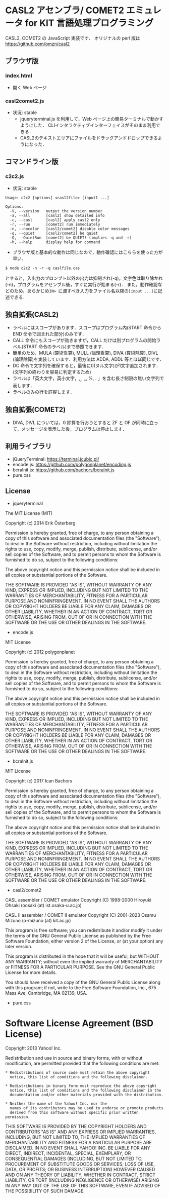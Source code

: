 # CASL2 アセンブラ/ COMET2 エミュレータ for KIT 言語処理プログラミング

CASL2, COMET2 の JavaScript 実装です．
オリジナルの perl 版は https://github.com/omzn/casl2

## ブラウザ版

### index.html

* 開く Web ページ

### casl2comet2.js

* 状況: stable
  * jqueryterminal.js を利用して，Web ページ上の簡易ターミナルで動かすようにした． 
    CLIインタラクティブインターフェイスがそのまま利用できる．
  * CASL2のテキストエリアにファイルをドラッグアンドドロップできるようになった．

## コマンドライン版

### c2c2.js

* 状況: stable
```
Usage: c2c2 [options] <casl2file> [input1 ...]

Options:
  -V, --version   output the version number
  -a, --all       [casl2] show detailed info
  -c, --casl      [casl2] apply casl2 only
  -r, --run       [comet2] run immediately
  -n, --nocolor   [casl2/comet2] disable color messages
  -q, --quiet     [casl2/comet2] be quiet
  -Q, --QuietRun  [comet2] be QUIET! (implies -q and -r)
  -h, --help      display help for command
```  

* ブラウザ版と基本的な動作は同じなので，動作確認にはこちらを使った方が早い．

```
$ node c2c2 -n -r -q caslfile.cas
```
とすると，入出力のプロンプト以外の出力は抑制され(-q)，文字色は取り除かれ(-n)，プログラムをアセンブル後，すぐに実行が始まる(-r)．
また，動作確認などのため，あらかじめ`IN> `に渡すべき入力をファイル名以降の`[input ...]`に記述できる．

## 独自拡張(CASL2)

* ラベルにはスコープがあります．スコープはプログラム内(START 命令から END 命令で囲まれた部分)のみです．
* CALL 命令にもスコープが効きますが，CALL だけは別プログラムの開始ラベル(START 命令のラベル)まで参照できます．
* 簡単のため，MULA (算術乗算), MULL (論理乗算), DIVA (算術除算), DIVL (論理除算)を実装しています．利用方法は ADDA, ADDL 等とほぼ同じです．
* DC 命令で文字列を確保すると，最後に0(ヌル文字)が1文字追加されます．(文字列の終わりを容易に判定するため)
* ラベルは「英大文字，英小文字，$, _, %, . 」のいずれかで始まり，「英大文字，英小文字，数字，$, _, %, . 」を含む長さ制限の無い文字列で表します．
* ラベルのみの行を許容します．

## 独自拡張(COMET2)

* DIVA, DIVL については，0 除算を行おうとすると ZF と OF が同時に立って，メッセージを表示した後，プログラムは停止します．

## 利用ライブラリ

* jQueryTerminal: https://terminal.jcubic.pl/
* encode.js: https://github.com/polygonplanet/encoding.js
* bcralnit.js: https://github.com/bachors/bcralnit.js
* pure.css

## License

* jqueryterminal

The MIT License (MIT)

Copyright (c) 2014 Erik Österberg

Permission is hereby granted, free of charge, to any person obtaining a copy of this software and associated documentation files (the "Software"), to deal in the Software without restriction, including without limitation the rights to use, copy, modify, merge, publish, distribute, sublicense, and/or sell copies of the Software, and to permit persons to whom the Software is furnished to do so, subject to the following conditions:

The above copyright notice and this permission notice shall be included in all copies or substantial portions of the Software.

THE SOFTWARE IS PROVIDED "AS IS", WITHOUT WARRANTY OF ANY KIND, EXPRESS OR IMPLIED, INCLUDING BUT NOT LIMITED TO THE WARRANTIES OF MERCHANTABILITY, FITNESS FOR A PARTICULAR PURPOSE AND NONINFRINGEMENT. IN NO EVENT SHALL THE AUTHORS OR COPYRIGHT HOLDERS BE LIABLE FOR ANY CLAIM, DAMAGES OR OTHER LIABILITY, WHETHER IN AN ACTION OF CONTRACT, TORT OR OTHERWISE, ARISING FROM, OUT OF OR IN CONNECTION WITH THE SOFTWARE OR THE USE OR OTHER DEALINGS IN THE SOFTWARE.

* encode.js

MIT License

Copyright (c) 2012 polygonplanet

Permission is hereby granted, free of charge, to any person obtaining a copy
of this software and associated documentation files (the "Software"), to deal
in the Software without restriction, including without limitation the rights
to use, copy, modify, merge, publish, distribute, sublicense, and/or sell
copies of the Software, and to permit persons to whom the Software is
furnished to do so, subject to the following conditions:

The above copyright notice and this permission notice shall be included in all
copies or substantial portions of the Software.

THE SOFTWARE IS PROVIDED "AS IS", WITHOUT WARRANTY OF ANY KIND, EXPRESS OR
IMPLIED, INCLUDING BUT NOT LIMITED TO THE WARRANTIES OF MERCHANTABILITY,
FITNESS FOR A PARTICULAR PURPOSE AND NONINFRINGEMENT. IN NO EVENT SHALL THE
AUTHORS OR COPYRIGHT HOLDERS BE LIABLE FOR ANY CLAIM, DAMAGES OR OTHER
LIABILITY, WHETHER IN AN ACTION OF CONTRACT, TORT OR OTHERWISE, ARISING FROM,
OUT OF OR IN CONNECTION WITH THE SOFTWARE OR THE USE OR OTHER DEALINGS IN THE
SOFTWARE.

* bcralnit.js

MIT License

Copyright (c) 2017 Ican Bachors

Permission is hereby granted, free of charge, to any person obtaining a copy
of this software and associated documentation files (the "Software"), to deal
in the Software without restriction, including without limitation the rights
to use, copy, modify, merge, publish, distribute, sublicense, and/or sell
copies of the Software, and to permit persons to whom the Software is
furnished to do so, subject to the following conditions:

The above copyright notice and this permission notice shall be included in all
copies or substantial portions of the Software.

THE SOFTWARE IS PROVIDED "AS IS", WITHOUT WARRANTY OF ANY KIND, EXPRESS OR
IMPLIED, INCLUDING BUT NOT LIMITED TO THE WARRANTIES OF MERCHANTABILITY,
FITNESS FOR A PARTICULAR PURPOSE AND NONINFRINGEMENT. IN NO EVENT SHALL THE
AUTHORS OR COPYRIGHT HOLDERS BE LIABLE FOR ANY CLAIM, DAMAGES OR OTHER
LIABILITY, WHETHER IN AN ACTION OF CONTRACT, TORT OR OTHERWISE, ARISING FROM,
OUT OF OR IN CONNECTION WITH THE SOFTWARE OR THE USE OR OTHER DEALINGS IN THE
SOFTWARE.

* casl2/comet2

CASL assembler / COMET emulator
Copyright (C) 1998-2000 Hiroyuki Ohsaki (oosaki (at) ist.osaka-u.ac.jp)

CASL II assembler / COMET II emulator
Copyright (C) 2001-2023 Osamu Mizuno (o-mizuno (at) kit.ac.jp)

This program is free software; you can redistribute it and/or modify it
under the terms of the GNU General Public License as published by the
Free Software Foundation; either version 2 of the License, or (at your
option) any later version.

This program is distributed in the hope that it will be useful, but
WITHOUT ANY WARRANTY; without even the implied warranty of
MERCHANTABILITY or FITNESS FOR A PARTICULAR PURPOSE. See the GNU General
Public License for more details.

You should have received a copy of the GNU General Public License along
with this program; if not, write to the Free Software Foundation, Inc.,
675 Mass Ave, Cambridge, MA 02139, USA.

* pure.css

Software License Agreement (BSD License)
========================================

Copyright 2013 Yahoo! Inc.

Redistribution and use in source and binary forms, with or without
modification, are permitted provided that the following conditions are met:

    * Redistributions of source code must retain the above copyright
      notice, this list of conditions and the following disclaimer.

    * Redistributions in binary form must reproduce the above copyright
      notice, this list of conditions and the following disclaimer in the
      documentation and/or other materials provided with the distribution.

    * Neither the name of the Yahoo! Inc. nor the
      names of its contributors may be used to endorse or promote products
      derived from this software without specific prior written permission.

THIS SOFTWARE IS PROVIDED BY THE COPYRIGHT HOLDERS AND CONTRIBUTORS "AS IS" AND
ANY EXPRESS OR IMPLIED WARRANTIES, INCLUDING, BUT NOT LIMITED TO, THE IMPLIED
WARRANTIES OF MERCHANTABILITY AND FITNESS FOR A PARTICULAR PURPOSE ARE
DISCLAIMED. IN NO EVENT SHALL YAHOO! INC. BE LIABLE FOR ANY
DIRECT, INDIRECT, INCIDENTAL, SPECIAL, EXEMPLARY, OR CONSEQUENTIAL DAMAGES
(INCLUDING, BUT NOT LIMITED TO, PROCUREMENT OF SUBSTITUTE GOODS OR SERVICES;
LOSS OF USE, DATA, OR PROFITS; OR BUSINESS INTERRUPTION) HOWEVER CAUSED AND
ON ANY THEORY OF LIABILITY, WHETHER IN CONTRACT, STRICT LIABILITY, OR TORT
(INCLUDING NEGLIGENCE OR OTHERWISE) ARISING IN ANY WAY OUT OF THE USE OF THIS
SOFTWARE, EVEN IF ADVISED OF THE POSSIBILITY OF SUCH DAMAGE.